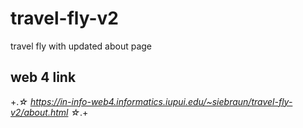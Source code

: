 # travel-fly-v2
 travel fly with updated about page


## web 4 link
+.*☆  https://in-info-web4.informatics.iupui.edu/~siebraun/travel-fly-v2/about.html ☆*.+
